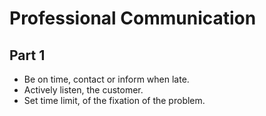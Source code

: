 # Professional Communication 

## Part 1
- Be on time, contact or inform when late.
- Actively listen, the customer.
- Set time limit, of the fixation of the problem.
